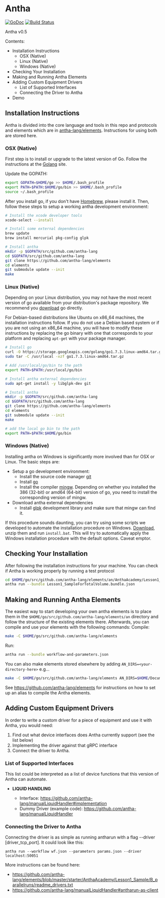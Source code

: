 # Antha
[![GoDoc](http://godoc.org/github.com/antha-lang/antha?status.svg)](http://godoc.org/github.com/antha-lang/antha)
[![Build Status](https://travis-ci.org/antha-lang/antha.svg?branch=master)](https://travis-ci.org/antha-lang/antha)

Antha v0.5

Contents:
- Installation Instructions
  - OSX (Native)
  - Linux (Native)
  - Windows (Native)
- Checking Your Installation
- Making and Running Antha Elements
- Adding Custom Equipment Drivers
  - List of Supported Interfaces
  - Connecting the Driver to Antha
- Demo

## Installation Instructions

Antha is divided into the core language and tools in this repo and protocols
and elements which are in
[antha-lang/elements](https://github.com/antha-lang/elements). Instructions
for using both are stored here.

### OSX (Native)

First step is to install or upgrade to the latest version of Go. Follow the instructions at the
[Golang](http://golang.org/doc/install) site. 

Update the GOPATH:

```bash
export GOPATH=$HOME/go >> $HOME/.bash_profile
export PATH=$PATH:$HOME/go/bin >> $HOME/.bash_profile
source ~/.bash_profile
```

After you install go, if you don't have [Homebrew](http://brew.sh/), please
install it. Then, follow these steps to setup a working antha development
environment:
```bash
# Install the xcode developer tools
xcode-select --install

# Install some external dependencies
brew update
brew install mercurial pkg-config glpk

# Install antha
mkdir -p $GOPATH/src/github.com/antha-lang
cd $GOPATH/src/github.com/antha-lang
git clone https://github.com/antha-lang/elements
cd elements
git submodule update --init
make
```

### Linux (Native)

Depending on your Linux distribution, you may not have the most recent version
of go available from your distribution's package repository. We recommend you
[download](https://golang.org/) go directly. 

For Debian-based distributions like Ubuntu on x86_64 machines, the installation
instructions follow. If you do not use a Debian based system or if you are not
using an x86_64 machine, you will have to modify these instructions by
replacing the go binary with one that corresponds to your platform and
replacing ``apt-get`` with your package manager.
```bash
# Install go
curl -O https://storage.googleapis.com/golang/go1.7.3.linux-amd64.tar.gz
sudo tar -C /usr/local -xzf go1.7.3.linux-amd64.tar.gz

# Add /usr/local/go/bin to the path
export PATH=$PATH:/usr/local/go/bin

# Install antha external dependencies
sudo apt-get install -y libglpk-dev git

# Install antha
mkdir -p $GOPATH/src/github.com/antha-lang
cd $GOPATH/src/github.com/antha-lang
git clone https://github.com/antha-lang/elements
cd elements
git submodule update --init
make

# add the local go bin to the path
export PATH=$PATH:$HOME/go/bin
```

### Windows (Native)

Installing antha on Windows is significantly more involved than for OSX or
Linux. The basic steps are:

  - Setup a go development environment:
    - Install the source code manager [git](https://git-scm.com/download/win)
    - Install [go](https://golang.org/dl/)
    - Install the compiler [mingw](http://sourceforge.net/projects/mingw/files/Installer/mingw-get-setup.exe/download).
      Depending on whether you installed the 386 (32-bit) or amd64 (64-bit) version
      of go, you need to install the corresponding version of mingw.
  - Download antha external dependencies
    - Install [glpk](http://sourceforge.net/projects/winglpk/) development library and make sure that
      mingw can find it.

If this procedure sounds daunting, you can try using some scripts we developed
to automate the installation procedure on Windows.
[Download](scripts/windows/windows-install.zip), unzip them and run
``install.bat``. This will try to automatically apply the Windows installation
procedure with the default options. Caveat emptor.

## Checking Your Installation

After following the installation instructions for your machine. You can check
if Antha is working properly by running a test protocol
```bash
cd $HOME/go/src/github.com/antha-lang/elements/an/AnthaAcademy/Lesson1_Commands/Lesson1G_SampleForTotalVolume
antha run --bundle Lesson1_SampleForTotalVolume.bundle.json
```

## Making and Running Antha Elements

The easiest way to start developing your own antha elements is to place them
in the ``$HOME/go/src/github.com/antha-lang/elements/an`` directory and follow the structure of the
existing elements there. Afterwards, you can compile and use your elements
with the following commands:
Compile: 
```bash
make -C $HOME/go/src/github.com/antha-lang/elements
```
Run:
```bash
antha run --bundle workflow-and-parameters.json
```

You can also make elements stored elsewhere by adding `AN_DIRS=<your-directory-here>` 
e.g...
```bash
make -C $HOME/go/src/github.com/antha-lang/elements AN_DIRS=$HOME/Documents
```

See https://github.com/antha-lang/elements for instructions on how to set up an alias to compile the Antha elements.

## Adding Custom Equipment Drivers

In order to write a custom driver for a piece of equipment and use it with Antha, you would need:

1. Find out what device interfaces does Antha currently support (see the list below)
2. Implementing the driver against that gRPC interface
3. Connect the driver to Antha.

### List of Supported Interfaces

This list could be interpreted as a list of device functions that this version of Antha can automate.

- **LIQUID HANDLING**

  - Interface: https://github.com/antha-lang/manualLiquidHandler#implementation
  - Dummy Driver (example code): https://github.com/antha-lang/manualLiquidHandler

### Connecting the Driver to Antha

Connecting the driver is as simple as running antharun with a flag --driver [driver_tcp_port]. It could look like this:

```
antha run --workflow wf.json --parameters params.json --driver localhost:50051
```

More instructions can be found here:

- https://github.com/antha-lang/elements/blob/master/starter/AnthaAcademy/Lesson1_Sample/B_parallelruns/readme_drivers.txt
- https://github.com/antha-lang/manualLiquidHandler#antharun-as-client
